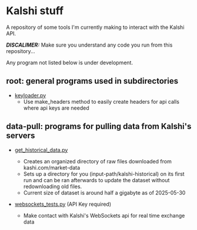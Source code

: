 # Kalshi stuff
A repository of some tools I'm currently making to interact with the Kalshi API.

***DISCALIMER:*** Make sure you understand any code you run from this repository...

Any program not listed below is under development.

## root: general programs used in subdirectories
 - <ins>keyloader.py</ins>
   + Use make_headers method to easily create headers for api calls where api keys are needed

## data-pull: programs for pulling data from Kalshi's servers

 - <ins>get_historical_data.py</ins>
   + Creates an organized directory of raw files downloaded from kashi.com/market-data
   + Sets up a directory for you (input-path/kalshi-historical) on its first run and can be ran afterwards to update the dataset without redownloading old files.
   + Current size of dataset is around half a gigabyte as of 2025-05-30

 - <ins>websockets_tests.py</ins> (API Key required)
   + Make contact with Kalshi's WebSockets api for real time exchange data
